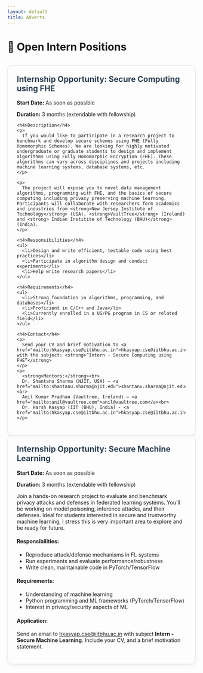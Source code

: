 ```yaml
---
layout: default
title: Adverts
---
```


# 💼 Open Intern Positions

<div class="job-grid">

  <div class="job-card">
    <h2>Internship Opportunity: Secure Computing using FHE</h2>
    <p><strong>Start Date:</strong> As soon as possible</p>
    <p><strong>Duration:</strong> 3 months (extendable with fellowship)</p>

    <h4>Description</h4>
    <p>
      If you would like to participate in a research project to benchmark and develop secure schemes using FHE (Fully Homomorphic Schemes). We are looking for highly motivated undergraduate or graduate students to design and implement algorithms using Fully Homomorphic Encryption (FHE). These algorithms can vary across disciplines and projects including machine learning systems, database systems, etc.
    </p>

    <p>
      The project will expose you to novel data management algorithms, programming with FHE, and the basics of secure computing including privacy preserving machine learning. Participants will collaborate with researchers form academics and industries from <strong>New Jersey Institute of Technology</strong> (USA), <strong>VaultTree</strong> (Ireland) and <strong> Indian Institite of Technology (BHU)</strong> (India).
    </p>

    <h4>Responsibilities</h4>
    <ul>
      <li>Design and write efficient, testable code using best practices</li>
      <li>Participate in algorithm design and conduct experiments</li>
      <li>Help write research papers</li>
    </ul>

    <h4>Requirements</h4>
    <ul>
      <li>Strong foundation in algorithms, programming, and databases</li>
      <li>Proficient in C/C++ and Java</li>
      <li>Currently enrolled in a UG/PG program in CS or related field</li>
    </ul>

    <h4>Contact</h4>
    <p>
      Send your CV and brief motivation to <a href="mailto:hkasyap.cse@iitbhu.ac.in">hkasyap.cse@iitbhu.ac.in</a> with the subject: <strong>“Intern - Secure Computing using FHE”</strong>
    </p>
    <p>
      <strong>Mentors:</strong><br>
      Dr. Shantanu Sharma (NJIT, USA) – <a href="mailto:shantanu.sharma@njit.edu">shantanu.sharma@njit.edu</a><br>
      Anil Kumar Pradhan (Vaultree, Ireland) – <a href="mailto:anil@vaultree.com">anil@vaultree.com</a><br>
      Dr. Harsh Kasyap (IIT (BHU), India) - <a href="mailto:hkasyap.cse@iitbhu.ac.in">hkasyap.cse@iitbhu.ac.in</a>
    </p>
  </div>

</div>

<div class="job-card">
  <h2>Internship Opportunity: Secure Machine Learning</h2>
  <p><strong>Start Date:</strong> As soon as possible</p>
  <p><strong>Duration:</strong> 3 months (extendable with fellowship)</p>
  <p>Join a hands-on research project to evaluate and benchmark privacy attacks and defenses in federated learning systems. You'll be working on model poisoning, inference attacks, and their defenses. Ideal for students interested in secure and trustworthy machine learning, I stress this is very important area to explore and be ready for future.</p>
  
  <h4>Responsibilities:</h4>
  <ul>
    <li>Reproduce attack/defense mechanisms in FL systems</li>
    <li>Run experiments and evaluate performance/robustness</li>
    <li>Write clean, maintainable code in PyTorch/TensorFlow</li>
  </ul>
  
  <h4>Requirements:</h4>
  <ul>
    <li>Understanding of machine learning</li>
    <li>Python programming and ML frameworks (PyTorch/TensorFlow)</li>
    <li>Interest in privacy/security aspects of ML</li>
  </ul>

  <h4>Application:</h4>
  <p>Send an email to <a href="mailto:hkasyap.cse@iitbhu.ac.in">hkasyap.cse@iitbhu.ac.in</a> with subject <strong>Intern - Secure Machine Learning</strong>. Include your CV, and a brief motivation statement.</p>
</div>

<style>
.job-grid {
  display: flex;
  flex-direction: column;
  gap: 2rem;
  margin-top: 2rem;
}
.job-card {
  background: #fdfdfd;
  border: 1px solid #e1e1e1;
  padding: 1.5rem;
  border-radius: 12px;
  box-shadow: 0 4px 10px rgba(0,0,0,0.05);
}
.job-card h2 {
  margin-top: 0;
  color: #2c3e50;
}
.job-card h3 {
  margin-bottom: 0.5rem;
  color: #444;
}
.job-card ul {
  margin-top: 0;
  padding-left: 1.5rem;
}
</style>
